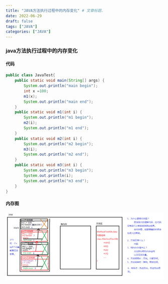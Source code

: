 ```yaml
---
title: "JAVA方法执行过程中的内存变化" # 文章标题.
date: 2022-06-29
draft: false
tags: ["JAVA"]
categories: ["JAVA"]
---
```


### java方法执行过程中的内存变化

#### 代码

```java
public class JavaTest{
	public static void main(String[] args) {
		System.out.println("main begin");
		int x =100;
		m1(x);
		System.out.println("main end");
	}
	public static void m1(int i) {
		System.out.println("m1 begin");
		m2(i);
		System.out.println("m1 end");
	}
	public static void m2(int i) {
		System.out.println("m2 begin");
		m3(i);
		System.out.println("m2 end");
	}
	public static void m3(int i) {
		System.out.println("m3 begin");
		System.out.println(i);
		System.out.println("m3 end");
	}
}
```

#### 内存图

![003-方法执行过程中的内存变化](方法执行过程中的内存变化.png)
